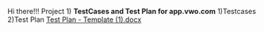 Hi there!!!
Project 1) **TestCases and Test Plan for app.vwo.com**
1)Testcases
2)Test Plan
[Test Plan - Template (1).docx](https://github.com/RajalaxmiKatkam/RajalaxmiKatkam/files/14965084/Test.Plan.-.Template.1.docx)
